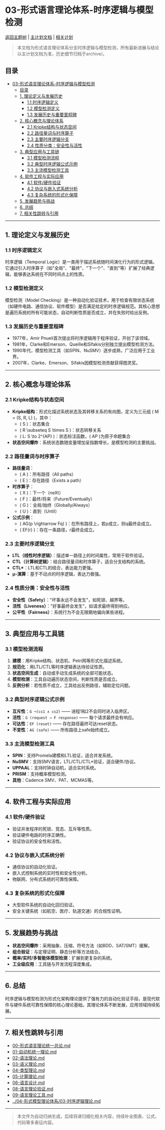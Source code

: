 # 03-形式语言理论体系-时序逻辑与模型检测

[返回主题树](../00-主题树与内容索引.md) | [主计划文档](../00-形式化架构理论统一计划.md) | [相关计划](../递归合并计划.md)

> 本文档为形式语言理论体系分支时序逻辑与模型检测，所有最新进展与结论以主计划文档为准，历史细节归档于archive/。

## 目录

- [03-形式语言理论体系-时序逻辑与模型检测](#03-形式语言理论体系-时序逻辑与模型检测)
  - [目录](#目录)
  - [1. 理论定义与发展历史](#1-理论定义与发展历史)
    - [1.1 时序逻辑定义](#11-时序逻辑定义)
    - [1.2 模型检测定义](#12-模型检测定义)
    - [1.3 发展历史与重要里程碑](#13-发展历史与重要里程碑)
  - [2. 核心概念与理论体系](#2-核心概念与理论体系)
    - [2.1 Kripke结构与状态空间](#21-kripke结构与状态空间)
    - [2.2 路径量词与时序算子](#22-路径量词与时序算子)
    - [2.3 主要时序逻辑分支](#23-主要时序逻辑分支)
    - [2.4 性质分类：安全性与活性](#24-性质分类安全性与活性)
  - [3. 典型应用与工具链](#3-典型应用与工具链)
    - [3.1 模型检测流程](#31-模型检测流程)
    - [3.2 典型时序逻辑公式示例](#32-典型时序逻辑公式示例)
    - [3.3 主流模型检测工具](#33-主流模型检测工具)
  - [4. 软件工程与实际应用](#4-软件工程与实际应用)
    - [4.1 软件/硬件验证](#41-软件硬件验证)
    - [4.2 协议与嵌入式系统分析](#42-协议与嵌入式系统分析)
    - [4.3 复杂系统的形式化保障](#43-复杂系统的形式化保障)
  - [5. 发展趋势与挑战](#5-发展趋势与挑战)
  - [6. 总结](#6-总结)
  - [7. 相关性跳转与引用](#7-相关性跳转与引用)

---

## 1. 理论定义与发展历史

### 1.1 时序逻辑定义

时序逻辑（Temporal Logic）是一类用于描述系统随时间演化行为的形式逻辑。它通过引入时序算子（如"全局"、"最终"、"下一个"、"直到"等）扩展了经典逻辑，能够表达系统在不同时间点上的性质。

### 1.2 模型检测定义

模型检测（Model Checking）是一种自动化验证技术，用于检查有限状态系统（如硬件电路、通信协议、软件模型）是否满足给定的时序逻辑规范。其核心思想是遍历系统的所有可能状态，自动判断性质是否成立，并在失败时给出反例。

### 1.3 发展历史与重要里程碑

- 1977年，Amir Pnueli首次提出将时序逻辑用于程序验证，开创了该领域。
- 1981年，Clarke和Emerson、Queille和Sifakis分别独立提出模型检测方法。
- 1990年代，模型检测工具（如SPIN、NuSMV）逐步成熟，广泛应用于工业界。
- 2007年，Clarke、Emerson、Sifakis因模型检测贡献获得图灵奖。

---

## 2. 核心概念与理论体系

### 2.1 Kripke结构与状态空间

- **Kripke结构**：形式化描述系统状态及其转移关系的有向图，定义为三元组 \( M = (S, R, L) \)，其中：
  - \( S \)：状态集合
  - \( R \subseteq S \times S \)：状态转移关系
  - \( L: S \to 2^{AP} \)：状态标注函数，\( AP \)为原子命题集合
- **状态空间爆炸**：系统状态数随变量增加呈指数增长，是模型检测的主要挑战。

### 2.2 路径量词与时序算子

- **路径量词**：
  - \( A \)：所有路径（All paths）
  - \( E \)：存在路径（Exists a path）
- **时序算子**：
  - \( X \)：下一个（neXt）
  - \( F \)：最终/将来（Future/Eventually）
  - \( G \)：全局/始终（Globally/Always）
  - \( U \)：直到（Until）
- **公式示例**：
  - \( AG(p \rightarrow Fq) \)：在所有路径上，若p成立，则q最终会成立。
  - \( EF(r) \)：存在一条路径，r最终会成立。

### 2.3 主要时序逻辑分支

- **LTL（线性时序逻辑）**：描述单一路径上的时间属性，常用于软件验证。
- **CTL（计算树逻辑）**：结合路径量词和时序算子，适合分支结构的系统。
- **CTL\***：LTL和CTL的结合，表达能力更强。
- **μ-演算**：基于不动点的时序逻辑，表达力极强。

### 2.4 性质分类：安全性与活性

- **安全性（Safety）**："坏事永远不会发生"，如死锁、越界等。
- **活性（Liveness）**："好事最终会发生"，如请求最终得到响应。
- **公平性（Fairness）**：系统行为不会无限期地偏向某些进程。

---

## 3. 典型应用与工具链

### 3.1 模型检测流程

1. **建模**：用Kripke结构、状态机、Petri网等形式化描述系统。
2. **规范化**：用LTL/CTL等时序逻辑表达待验证性质。
3. **状态空间生成**：自动或手动生成系统的全部可能状态。
4. **模型检测**：工具自动遍历状态空间，判断性质是否成立。
5. **反例分析**：若性质不成立，工具给出反例路径，辅助定位问题。

### 3.2 典型时序逻辑公式示例

- **互斥性**：`G ¬(cs1 ∧ cs2)` —— 进程1和2不会同时进入临界区。
- **活性**：`G (request → F response)` —— 每个请求最终会有响应。
- **可达性**：`EF (reset)` —— 存在路径最终可达reset状态。
- **不变性**：`AG (safe)` —— 所有路径上safe始终成立。

### 3.3 主流模型检测工具

- **SPIN**：支持Promela建模和LTL验证，适合并发系统。
- **NuSMV**：支持SMV语言，LTL/CTL/CTL*验证，适合硬件/协议。
- **UPPAAL**：支持时钟自动机，适合实时系统。
- **PRISM**：支持概率模型检测。
- **其他**：Cadence SMV、PAT、MCMAS等。

---

## 4. 软件工程与实际应用

### 4.1 软件/硬件验证

- 验证并发程序的死锁、竞态、互斥等性质。
- 验证硬件电路的时序正确性。
- 验证协议的安全性和活性。

### 4.2 协议与嵌入式系统分析

- 通信协议的自动化验证。
- 嵌入式控制系统的实时性和安全性分析。
- 物联网、分布式系统的可靠性保障。

### 4.3 复杂系统的形式化保障

- 大型软件系统的自动化回归验证。
- 安全关键系统（如航空、医疗、轨道交通）的合规性证明。

---

## 5. 发展趋势与挑战

- **状态空间爆炸**：采用抽象、压缩、符号方法（如BDD、SAT/SMT）缓解。
- **组合验证**：与定理证明、静态分析等方法结合。
- **概率/实时/多智能体模型检测**：扩展到更复杂的系统。
- **工业级应用**：工具链与开发流程深度集成。

---

## 6. 总结

时序逻辑与模型检测为形式化架构理论提供了强有力的自动化验证手段，是现代软件与硬件系统可靠性保障的核心理论基础。其理论体系不断发展，应用领域持续拓展。

---

## 7. 相关性跳转与引用

- [00-形式语言理论统一总论.md](00-形式语言理论统一总论.md)
- [01-自动机统一理论.md](01-自动机统一理论.md)
- [02-语法理论.md](02-语法理论.md)
- [03-语义理论.md](03-语义理论.md)
- [04-类型理论.md](04-类型理论.md)
- [05-计算理论.md](05-计算理论.md)
- [06-语言设计.md](06-语言设计.md)
- [08-语言理论验证.md](08-语言理论验证.md)
- [09-语言理论工具.md](09-语言理论工具.md)
- [../04-形式模型理论体系/03-时序逻辑理论.md](../04-形式模型理论体系/03-时序逻辑理论.md)

---

> 本文件为自动归纳生成，后续将递归细化相关内容，持续补全图表、公式、代码等多表征内容。
